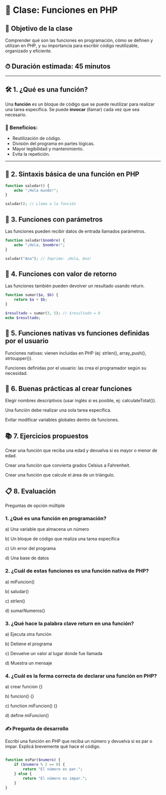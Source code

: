 
# 🧩 Clase: Funciones en PHP

## 🎯 Objetivo de la clase
Comprender qué son las funciones en programación, cómo se definen y utilizan en PHP, y su importancia para escribir código reutilizable, organizado y eficiente.

## ⏱ Duración estimada: 45 minutos

---

## 🛠 1. ¿Qué es una función?

Una **función** es un bloque de código que se puede reutilizar para realizar una tarea específica. Se puede **invocar** (llamar) cada vez que sea necesario.

### 🎯 Beneficios:
- Reutilización de código.
- División del programa en partes lógicas.
- Mayor legibilidad y mantenimiento.
- Evita la repetición.

---

## 📐 2. Sintaxis básica de una función en PHP

```php
function saludar() {
    echo "¡Hola mundo!";
}

saludar(); // Llama a la función
```
## 🧾 3. Funciones con parámetros
Las funciones pueden recibir datos de entrada llamados parámetros.

```php
function saludar($nombre) {
    echo "¡Hola, $nombre!";
}

saludar("Ana"); // Imprime: ¡Hola, Ana!
```
## 🔁 4. Funciones con valor de retorno
Las funciones también pueden devolver un resultado usando return.

```php
function sumar($a, $b) {
    return $a + $b;
}

$resultado = sumar(3, 5); // $resultado = 8
echo $resultado;
```
## 🧠 5. Funciones nativas vs funciones definidas por el usuario
Funciones nativas: vienen incluidas en PHP (ej: strlen(), array_push(), strtoupper()).

Funciones definidas por el usuario: las crea el programador según su necesidad.

## 🎨 6. Buenas prácticas al crear funciones
Elegir nombres descriptivos (usar inglés si es posible, ej: calculateTotal()).

Una función debe realizar una sola tarea específica.

Evitar modificar variables globales dentro de funciones.

## 📚 7. Ejercicios propuestos
Crear una función que reciba una edad y devuelva si es mayor o menor de edad.

Crear una función que convierta grados Celsius a Fahrenheit.

Crear una función que calcule el área de un triángulo.

## 📋 8. Evaluación
Preguntas de opción múltiple 
### 1. ¿Qué es una función en programación?

  a) Una variable que almacena un número

b) Un bloque de código que realiza una tarea específica 

c) Un error del programa

d) Una base de datos

### 2. ¿Cuál de estas funciones es una función nativa de PHP?

a) miFuncion()

b) saludar()

c) strlen() 

d) sumarNumeros()

### 3. ¿Qué hace la palabra clave return en una función?

a) Ejecuta otra función

b) Detiene el programa

c) Devuelve un valor al lugar donde fue llamada 

d) Muestra un mensaje

### 4. ¿Cuál es la forma correcta de declarar una función en PHP?

a) crear funcion {}

b) funcion() {}

c) function miFuncion() {} 

d) define miFuncion()


### ✍️ Pregunta de desarrollo 
Escribí una función en PHP que reciba un número y devuelva si es par o impar. Explicá brevemente qué hace el código.

```php

function esPar($numero) {
    if ($numero % 2 == 0) {
        return "El número es par.";
    } else {
        return "El número es impar.";
    }
}
```





